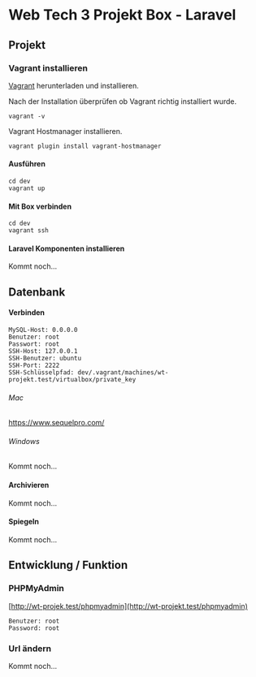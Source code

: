 # Web Tech 3 Projekt Box - Laravel

## Projekt

### Vagrant installieren
[Vagrant](https://www.vagrantup.com/downloads.html) herunterladen und installieren.

Nach der Installation überprüfen ob Vagrant richtig installiert wurde.  
    
    vagrant -v
    
Vagrant Hostmanager installieren.    

    vagrant plugin install vagrant-hostmanager
  
#### Ausführen

	cd dev
	vagrant up

#### Mit Box verbinden

    cd dev
	vagrant ssh
	
#### Laravel Komponenten installieren
Kommt noch...
 

## Datenbank

#### Verbinden

    MySQL-Host: 0.0.0.0
    Benutzer: root
    Passwort: root
    SSH-Host: 127.0.0.1
    SSH-Benutzer: ubuntu
    SSH-Port: 2222
    SSH-Schlüsselpfad: dev/.vagrant/machines/wt-projekt.test/virtualbox/private_key

###### Mac
https://www.sequelpro.com/  

###### Windows
Kommt noch...

#### Archivieren
Kommt noch...

#### Spiegeln
Kommt noch...

## Entwicklung / Funktion

### PHPMyAdmin
[http://wt-projek.test/phpmyadmin](http://wt-projekt.test/phpmyadmin)

    Benutzer: root
    Password: root

### Url ändern
Kommt noch...